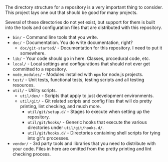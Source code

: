 The directory structure for a repository is a very important thing to consider.  This project lays one out that should be good for many projects.

Several of these directories do not yet exist, but support for them is built into the tools and configuration files that are distributed with this repository.

* `bin/` - Command line tools that you write.
* `doc/` - Documentation.  You do write documentation, right?
    * `doc/git-started/` - Documentation for this repository.  I need to put it somewhere.
* `lib/` - Your code should go in here.  Classes, procedural code, etc.
* `local/` - Local settings and configurations that should not ever get committed to a repository.
* `node_modules/` - Modules installed with `npm` for node.js projects.
* `test/` - Unit tests, functional tests, testing scripts and all testing resources.
* `util/` - Utility scripts.
    * `util/dev/` - Scripts that apply to just development environments.
    * `util/git/` - Git related scripts and config files that will do pretty printing, lint checking, and much more.
        * `util/git/setup.d/` - Stages to execute when setting up the repository.
        * `util/git/hooks/` - Generic hooks that execute the various directories under `util/git/hooks.d/`.
        * `util/git/hooks.d/` - Directories containing shell scripts for tying into git's processes.
* `vendor/` - 3rd party tools and libraries that you need to distribute with your code.  Files in here are omitted from the pretty printing and lint checking process.
